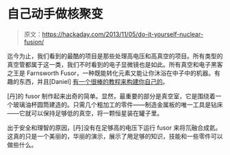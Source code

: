 # 自己动手做核聚变

> 原文：<https://hackaday.com/2013/11/05/do-it-yourself-nuclear-fusion/>

迄今为止，我们看到的最酷的项目是那些处理高电压和高真空的项目。所有类型的真空管都属于这一类，我们不时看到的电子显微镜也是如此。所有真空和电子黑客之王是 Farnsworth Fusor，一种既能转化元素又能让你沐浴在中子中的机器。有趣的东西，并且[Daniel] [有一个很棒的教程来构建你自己的](http://makezine.com/projects/make-36-boards/nuclear-fusor/)。

[丹]的 fusor 制作起来出奇的简单。显然，最重要的部分是真空室，它是围绕着一个玻璃油杯圆筒建造的。只需几个粗加工的零件——制造金属板的唯一工具是钻床——它就可以保持足够低的真空，将一颗恒星装在罐子里。

出于安全和理智的原因，[丹]没有在足够高的电压下运行 fusor 来将氘融合成氦。这真的只是一个美丽的，华丽的演示，展示了用足够的知识，技能和一些零件可以做些什么。